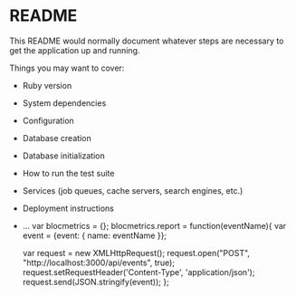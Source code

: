 # README

This README would normally document whatever steps are necessary to get the
application up and running.

Things you may want to cover:

* Ruby version

* System dependencies

* Configuration

* Database creation

* Database initialization

* How to run the test suite

* Services (job queues, cache servers, search engines, etc.)

* Deployment instructions

* ...
var blocmetrics = {};
  blocmetrics.report = function(eventName){
    var event = {event: { name: eventName }};

    var request = new XMLHttpRequest();
    request.open("POST", "http://localhost:3000/api/events", true);
    request.setRequestHeader('Content-Type', 'application/json');
    request.send(JSON.stringify(event));
  };

